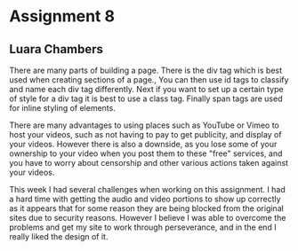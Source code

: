 # Assignment 8

## Luara Chambers

There are many parts of building a page. There is the div tag which is best used when creating sections of a page., You can then use id tags to classify and name each div tag differently. Next if you want to set up a certain type of style for a div tag it is best to use a class tag. Finally span tags are used for inline styling of elements.

There are many advantages to using places such as YouTube or Vimeo to host your videos, such as not having to pay to get publicity, and display of your videos. However there is also a downside, as you lose some of your ownership to your video when you post them to these "free" services, and you have to worry about censorship and other various actions taken against your videos.

This week I had several challenges when working on this assignment. I had a hard time with getting the audio and video portions to show up correctly as it appears that for some reason they are being blocked from the original sites due to security reasons. However I believe I was able to overcome the problems and get my site to work through perseverance, and in the end I really liked the design of it.
